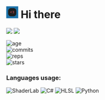 # <img src="https://github.com/REgorion/REgorion/blob/main/utlogo.gif" width="32px"> Hi there 
<img src="https://visitor-badge.glitch.me/badge?page_id=REgorion.visitor-badge&color=5194f0" /> <img src="https://img.shields.io/github/followers/REgorion?style=social" />

![age](https://img.shields.io/static/v1?style=for-the-badge&label=Account%20age%3A&color=555&labelColor=%23ffd33d&message=4%20years)<br/>
![commits](https://img.shields.io/static/v1?style=for-the-badge&label=Сommits%3A&color=555&labelColor=%230366d6&message=131)<br/>
![reps](https://img.shields.io/static/v1?style=for-the-badge&label=Repos%3A&color=555&labelColor=%236a737d&message=7)<br/>
![stars](https://img.shields.io/static/v1?style=for-the-badge&label=Stars%3A&color=555&labelColor=%23fff5b1&message=1%20recived)<br/>


### Languages usage:
![ShaderLab](https://img.shields.io/static/v1?style=flat&label=ShaderLab&color=555&labelColor=%23ededed&message=53.7%25)
![C#](https://img.shields.io/static/v1?style=flat&label=C%23&color=555&labelColor=%23178600&message=36.6%25)
![HLSL](https://img.shields.io/static/v1?style=flat&label=HLSL&color=555&labelColor=%23ededed&message=9.3%25)
![Python](https://img.shields.io/static/v1?style=flat&label=Python&color=555&labelColor=%233572A5&message=0.2%25)
